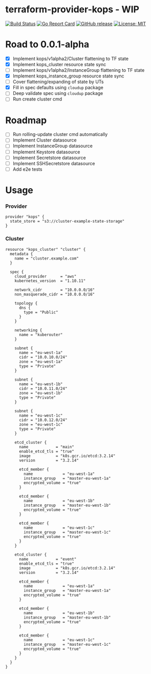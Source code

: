 # terraform-provider-kops - WIP

[![Build Status](https://travis-ci.org/wandera/terraform-provider-kops.svg?branch=master)](https://travis-ci.org/wandera/terraform-provider-kops)
[![Go Report Card](https://goreportcard.com/badge/github.com/wandera/terraform-provider-kops)](https://goreportcard.com/report/github.com/wandera/terraform-provider-kops)
[![GitHub release](https://img.shields.io/github/release/wandera/terraform-provider-kops.svg)](https://github.com/wandera/terraform-provider-kops/releases/latest)
[![License: MIT](https://img.shields.io/badge/License-MIT-yellow.svg)](https://github.com/wandera/terraform-provider-kops/blob/master/LICENSE)

# Road to 0.0.1-alpha
- [x] Implement kops/v1alpha2/Cluster flattening to TF state
- [x] Implement kops_cluster resource state sync
- [ ] Implement kops/v1alpha2/InstanceGroup flattening to TF state
- [x] Implement kops_instance_group resource state sync
- [ ] Cover flattening/expanding of state by UTs
- [x] Fill in spec defaults using `cloudup` package
- [ ] Deep validate spec using `cloudup` package
- [ ] Run create cluster cmd

# Roadmap
- [ ] Run rolling-update cluster cmd automatically
- [ ] Implement Cluster datasource
- [ ] Implement InstanceGroup datasource
- [ ] Implement Keystore datasource
- [ ] Implement Secretstore datasource
- [ ] Implement SSHSecretstore datasource
- [ ] Add e2e tests

# Usage

### Provider
```hcl
provider "kops" {
  state_store = "s3://cluster-example-state-storage"
}
```

### Cluster
```hcl
resource "kops_cluster" "cluster" {
  metadata {
    name = "cluster.example.com"
  }

  spec {
    cloud_provider      = "aws"
    kubernetes_version  = "1.10.11"

    network_cidr        = "10.0.0.0/16"
    non_masquerade_cidr = "10.0.0.0/16"

    topology {
      dns {
        type = "Public"
      }
    }

    networking {
      name = "kuberouter"
    }

    subnet {
      name = "eu-west-1a"
      cidr = "10.0.10.0/24"
      zone = "eu-west-1a"
      type = "Private"
    }

    subnet {
      name = "eu-west-1b"
      cidr = "10.0.11.0/24"
      zone = "eu-west-1b"
      type = "Private"
    }

    subnet {
      name = "eu-west-1c"
      cidr = "10.0.12.0/24"
      zone = "eu-west-1c"
      type = "Private"
    }

    etcd_cluster {
      name            = "main"
      enable_etcd_tls = "true"
      image           = "k8s.gcr.io/etcd:3.2.14"
      version         = "3.2.14"

      etcd_member {
        name             = "eu-west-1a"
        instance_group   = "master-eu-west-1a"
        encrypted_volume = "true"
      }

      etcd_member {
        name             = "eu-west-1b"
        instance_group   = "master-eu-west-1b"
        encrypted_volume = "true"
      }

      etcd_member {
        name             = "eu-west-1c"
        instance_group   = "master-eu-west-1c"
        encrypted_volume = "true"
      }
    }

    etcd_cluster {
      name            = "event"
      enable_etcd_tls = "true"
      image           = "k8s.gcr.io/etcd:3.2.14"
      version         = "3.2.14"

      etcd_member {
        name             = "eu-west-1a"
        instance_group   = "master-eu-west-1a"
        encrypted_volume = "true"
      }

      etcd_member {
        name             = "eu-west-1b"
        instance_group   = "master-eu-west-1b"
        encrypted_volume = "true"
      }

      etcd_member {
        name             = "eu-west-1c"
        instance_group   = "master-eu-west-1c"
        encrypted_volume = "true"
      }
    }
  }
}
```